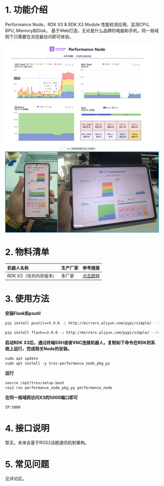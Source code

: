 # 1. 功能介绍

Performance Node，RDK X3 & RDK X3 Module 性能检测应用，监测CPU, BPU, Memory和Disk。
基于Web打造，无论是什么品牌的电脑和手机，同一局域网下只需要在浏览器访问即可体验。

<img src=".\doc\desktop_demo.jpg" alt="desktop_demo" style="zoom:70%;" />

<img src=".\doc\mult_device.jpg" alt="mult_device" style="zoom:70%;" />

# 2. 物料清单

| 机器人名称        | 生产厂家 | 参考链接                                       |
| :---------------- | -------- | ---------------------------------------------- |
| RDK X3（任何内存版本） | 多厂家   | [点击跳转](https://developer.horizon.cc/rdkx3) |

# 3. 使用方法

**安装Flask和psutil**

```bash
pip install psutil==5.9.6 -i http://mirrors.aliyun.com/pypi/simple/ --trusted-host mirrors.aliyun.com
```
```bash
pip install flask==3.0.0 -i http://mirrors.aliyun.com/pypi/simple/ --trusted-host mirrors.aliyun.com
```

**启动RDK X3后，通过终端SSH或者VNC连接机器人，复制如下命令在RDK的系统上运行，完成相关Node的安装。**

```
sudo apt update
sudo apt install -y tros-performance_node_pkg_py
```

**运行**

```
source /opt/tros/setup.bash
ros2 run performance_node_pkg_py performance_node
```

**在同一局域网访问X3的5000端口即可**

```bash
IP:5000
```

# 4. 接口说明

暂无，未来会基于ROS2话题通讯机制重构。

# 5. 常见问题

见评论区。







